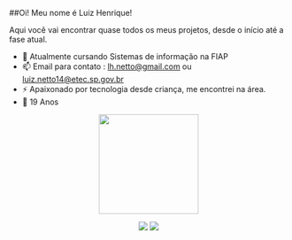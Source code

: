 ##Oi! Meu nome é Luiz Henrique!

Aqui você vai encontrar quase todos os meus projetos, desde o início até a fase atual.

- 🌱 Atualmente cursando Sistemas de informação na FIAP
- 📫 Email para contato : lh.netto@gmail.com  ou luiz.netto14@etec.sp.gov.br
- ⚡ Apaixonado por tecnologia desde criança, me encontrei na área.
- 🎇 19 Anos 


<div align="center">
  <a href="https://github.com/rafaballerini">
  <img height="180em" src="https://github-readme-stats.vercel.app/api?username=LuizHBN&show_icons=true&theme=dracula&include_all_commits=true&count_private=true"/>
  

   
  <a href = "mailto:lh.netto11@gmail.com.br"><img src="https://img.shields.io/badge/-Gmail-%23333?style=for-the-badge&logo=gmail&logoColor=white" target="_blank"></a>
  <a href="https://www.linkedin.com/in/luiz-henrique-netto-5b852923a/" target="_blank"><img src="https://img.shields.io/badge/-LinkedIn-%230077B5?style=for-the-badge&logo=linkedin&logoColor=white" target="_blank"></a> 
